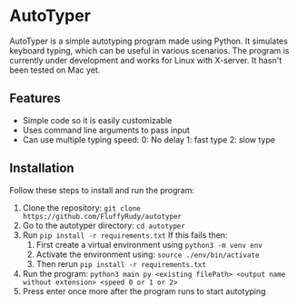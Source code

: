 # AutoTyper

AutoTyper is a simple autotyping program made using Python. It simulates keyboard typing, which can be useful in various scenarios. The program is currently under development and works for Linux with X-server. It hasn't been tested on Mac yet.

## Features
 - Simple code so it is easily customizable
 - Uses command line arguments to pass input
 - Can use multiple typing speed:
    0: No delay
    1: fast type
    2: slow type

## Installation

Follow these steps to install and run the program:

1. Clone the repository: `git clone https://github.com/FluffyRudy/autotyper`
2. Go to the autotyper directory: `cd autotyper`
3. Run `pip install -r requirements.txt` 
   If this fails then:
   1. First create a virtual environment using `python3 -m venv env`
   2. Activate the environment using: `source ./env/bin/activate`
   3. Then rerun `pip install -r requirements.txt`
4. Run the program: `python3 main py <existing filePath> <output name without extension> <speed 0 or 1 or 2>`
5. Press enter once more after the program runs to start autotyping
